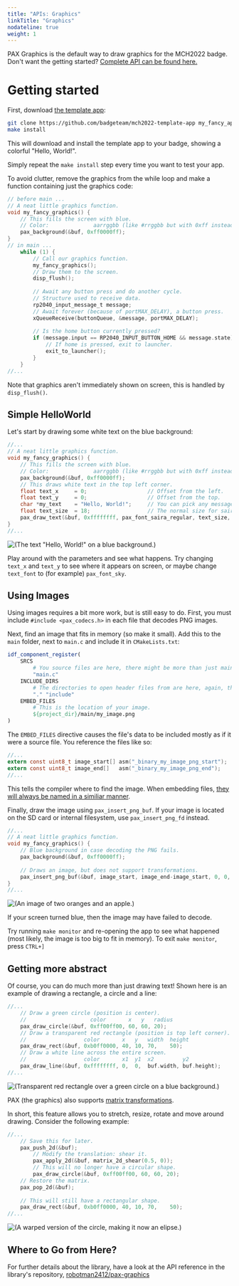```yaml
---
title: "APIs: Graphics"
linkTitle: "Graphics"
nodateline: true
weight: 1
---
```


PAX Graphics is the default way to draw graphics for the MCH2022 badge.  Don't
want the getting started? [Complete API can be found
here.](https://github.com/robotman2412/pax-graphics/tree/main/docs#pax-graphics-documentation)


# Getting started

First, download [the template app](https://github.com/badgeteam/mch2022-template-app):

```bash
git clone https://github.com/badgeteam/mch2022-template-app my_fancy_app
make install
```

This will download and install the template app to your badge, showing a
colorful "Hello, World!".

Simply repeat the `make install` step every time you want to test your app.

To avoid clutter, remove the graphics from the while loop and make a function
containing just the graphics code:

```c
// before main ...
// A neat little graphics function.
void my_fancy_graphics() {
    // This fills the screen with blue.
    // Color:              aarrggbb (like #rrggbb but with 0xff instead of #).
    pax_background(&buf, 0xff0000ff);
}
// in main ...
    while (1) {
        // Call our graphics function.
        my_fancy_graphics();
        // Draw them to the screen.
        disp_flush();
        
        // Await any button press and do another cycle.
        // Structure used to receive data.
        rp2040_input_message_t message;
        // Await forever (because of portMAX_DELAY), a button press.
        xQueueReceive(buttonQueue, &message, portMAX_DELAY);
        
        // Is the home button currently pressed?
        if (message.input == RP2040_INPUT_BUTTON_HOME && message.state) {
            // If home is pressed, exit to launcher.
            exit_to_launcher();
        }
    }
//...
```
Note that graphics aren't immediately shown on screen, this is handled by `disp_flush()`.

## Simple HelloWorld

Let's start by drawing some white text on the blue background:

```c
//...
// A neat little graphics function.
void my_fancy_graphics() {
    // This fills the screen with blue.
    // Color:              aarrggbb (like #rrggbb but with 0xff instead of #).
    pax_background(&buf, 0xff0000ff);
    // This draws white text in the top left corner.
    float text_x     = 0;                   // Offset from the left.
    float text_y     = 0;                   // Offset from the top.
    char *my_text    = "Hello, World!";     // You can pick any message you'd like.
    float text_size  = 18;                  // The normal size for saira regular.
    pax_draw_text(&buf, 0xffffffff, pax_font_saira_regular, text_size, text_x, text_y, my_text);
}
//...
```
![(The text "Hello, World!" on a blue background.)](pax_helloworld.jpg)

Play around with the parameters and see what happens. Try changing `text_x` and
`text_y` to see where it appears on screen, or maybe change `text_font` to (for
example) `pax_font_sky`.

## Using Images

Using images requires a bit more work, but is still easy to do.  First, you
must include `#include <pax_codecs.h>` in each file that decodes PNG
images.


Next, find an image that fits in memory (so make it small). Add this
to the `main` folder, next to `main.c` and include it in `CMakeLists.txt`:

```cmake
idf_component_register(
    SRCS
        # You source files are here, there might be more than just main.c
        "main.c"
    INCLUDE_DIRS
        # The directories to open header files from are here, again, there might be more.
        "." "include"
    EMBED_FILES
        # This is the location of your image.
        ${project_dir}/main/my_image.png
)
```

The `EMBED_FILES` directive causes the file's data to be included mostly as if it were a source file.
You reference the files like so:

```c
//...
extern const uint8_t image_start[] asm("_binary_my_image_png_start");
extern const uint8_t image_end[]   asm("_binary_my_image_png_end");
//...
```

This tells the compiler where to find the image.  When embedding files, [they
will always be named in a similiar
manner](https://docs.espressif.com/projects/esp-idf/en/latest/esp32/api-guides/build-system.html#embedding-binary-data).

Finally, draw the image using `pax_insert_png_buf`.  If your image is located
on the SD card or internal filesystem, use `pax_insert_png_fd` instead.

```c
//...
// A neat little graphics function.
void my_fancy_graphics() {
    // Blue background in case decoding the PNG fails.
    pax_background(&buf, 0xff0000ff);
    
    // Draws an image, but does not support transformations.
    pax_insert_png_buf(&buf, image_start, image_end-image_start, 0, 0, CODEC_FLAG_OPTIMAL);
}
//...
```

![(An image of two oranges and an apple.)](pax_png_decode.jpg)

If your screen turned blue, then the image may have failed to decode.

Try running `make monitor` and re-opening the app to see what happened (most
likely, the image is too big to fit in memory). To exit `make monitor`, press
`CTRL+]`


## Getting more abstract

Of course, you can do much more than just drawing text!
Shown here is an example of drawing a rectangle, a circle and a line:

```c
//...
    // Draw a green circle (position is center).
    //                    color       x   y   radius
    pax_draw_circle(&buf, 0xff00ff00, 60, 60, 20);
    // Draw a transparent red rectangle (position is top left corner).
    //                  color       x   y   width  height
    pax_draw_rect(&buf, 0xb0ff0000, 40, 10, 70,    50);
    // Draw a white line across the entire screen.
    //                  color       x1  y1  x2         y2
    pax_draw_line(&buf, 0xffffffff, 0,  0,  buf.width, buf.height);
//...
```

![(Transparent red rectangle over a green circle on a blue background.)](pax_shapes.jpg)

PAX (the graphics) also supports [matrix
transformations](https://github.com/robotman2412/pax-graphics/tree/main/docs#api-reference-matrix-transformations).

In short, this feature allows you to stretch, resize, rotate and move around
drawing. Consider the following example:

```c
//...
    // Save this for later.
    pax_push_2d(&buf);
        // Modify the translation: shear it.
        pax_apply_2d(&buf, matrix_2d_shear(0.5, 0));
        // This will no longer have a circular shape.
        pax_draw_circle(&buf, 0xff00ff00, 60, 60, 20);
    // Restore the matrix.
    pax_pop_2d(&buf);
    
    // This will still have a rectangular shape.
    pax_draw_rect(&buf, 0xb0ff0000, 40, 10, 70,    50);
//...

```

![(A warped version of the circle, making it now an elipse.)](pax_transform.jpg)

## Where to Go from Here?

For further details about the library, have a look at the API reference in the
library's repository,
[robotman2412/pax-graphics](https://github.com/robotman2412/pax-graphics/tree/main/docs#api-reference)
